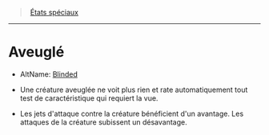 ﻿---
!GenericItem
Name: Aveuglé
Id: conditions_hd.md#aveuglé
ParentLink: conditions_hd.md#États-spéciaux
ParentName: États spéciaux
NameLevel: 1
AltName: '[Blinded](srd_conditions_blinded.md)'
Attributes: {}
---
> [États spéciaux](hd_conditions.md)

---

# Aveuglé

- AltName: [Blinded](srd_conditions_blinded.md)

* Une créature aveuglée ne voit plus rien et rate automatiquement tout test de caractéristique qui requiert la vue.

* Les jets d'attaque contre la créature bénéficient d'un avantage. Les attaques de la créature subissent un désavantage.

